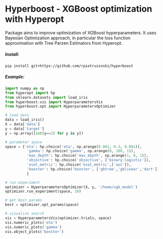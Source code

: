 # Hyperboost - XGBoost optimization with Hyperopt

Package aims to improve optimization of XGBoost hyperparameters. It uses Bayesian Optimization approach, in particular
the loss function approximation with Tree Parzen Estimators from Hyperopt.   

##### Install:
`
pip install git+https://github.com/rpietrusinski/hyperboost
`

##### Example:
```python
import numpy as np
from hyperopt import hp
from sklearn.datasets import load_iris
from hyperboost.vis import HyperparametersVis
from hyperboost.opt import HyperparametersOptimizer

# load data
data = load_iris()
X = data['data']
y = data['target']
y = np.array([int(y==2) for y in y])

# parameter space
space = {'eta': hp.choice('eta', np.arange(0.001, 0.3, 0.001)),
          'gamma': hp.choice('gamma', np.arange(0, 100, 1)),
          'max_depth': hp.choice('max_depth', np.arange(1, 9, 1)),
          'objective': hp.choice('objective', ['binary:logistic']),
          'eval_metric': hp.choice('eval_metric',['auc']),
          'booster': hp.choice('booster', ['gbtree','gblinear','dart'])
          }

# run experiment          
optimizer = HyperparametersOptimizer(X, y, '/home/xgb_model')
optimizer.run_experiment(space, 10)

# get best params
best = optimizer.opt_params(space)

# visualize search
vis = HyperparametersVis(optimizer.trials, space)
vis.numeric_plots('eta')
vis.numeric_plots('gamma')
vis.object_plots('booster')
```